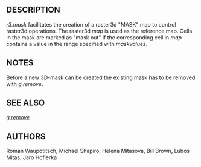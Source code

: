## DESCRIPTION

*r3.mask* facilitates the creation of a raster3d "MASK" map to control
raster3d operations. The raster3d *map* is used as the reference map.
Cells in the mask are marked as "mask out" if the corresponding cell in
*map* contains a value in the range specified with *maskvalues*.

## NOTES

Before a new 3D-mask can be created the existing mask has to be removed
with *g.remove*.

## SEE ALSO

*[g.remove](g.remove.md)*

## AUTHORS

Roman Waupotitsch, Michael Shapiro, Helena Mitasova, Bill Brown, Lubos
Mitas, Jaro Hofierka
